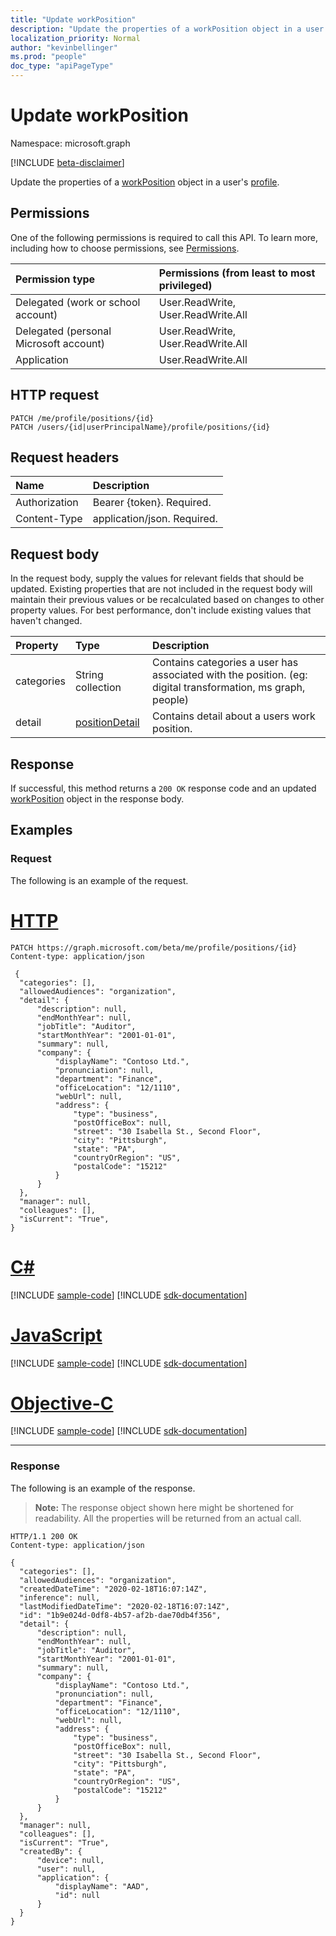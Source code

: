 ```yaml
---
title: "Update workPosition"
description: "Update the properties of a workPosition object in a user's profile."
localization_priority: Normal
author: "kevinbellinger"
ms.prod: "people"
doc_type: "apiPageType"
---
```


# Update workPosition

Namespace: microsoft.graph

[!INCLUDE [beta-disclaimer](../../includes/beta-disclaimer.md)]

Update the properties of a [workPosition](../resources/workposition.md) object in a user's [profile](../resources/profile.md).

## Permissions

One of the following permissions is required to call this API. To learn more, including how to choose permissions, see [Permissions](/graph/permissions-reference).

| Permission type                        | Permissions (from least to most privileged) |
|:---------------------------------------|:--------------------------------------------|
| Delegated (work or school account)     | User.ReadWrite, User.ReadWrite.All          |
| Delegated (personal Microsoft account) | User.ReadWrite, User.ReadWrite.All          |
| Application                            | User.ReadWrite.All                          |

## HTTP request

<!-- { "blockType": "ignored" } -->

```http
PATCH /me/profile/positions/{id}
PATCH /users/{id|userPrincipalName}/profile/positions/{id}
```

## Request headers

| Name           |Description                  |
|:---------------|:----------------------------|
| Authorization  | Bearer {token}. Required.   |
| Content-Type   | application/json. Required. |

## Request body

In the request body, supply the values for relevant fields that should be updated. Existing properties that are not included in the request body will maintain their previous values or be recalculated based on changes to other property values. For best performance, don't include existing values that haven't changed.

| Property     | Type                                        | Description                                                                                                 |
|:-------------|:--------------------------------------------|:------------------------------------------------------------------------------------------------------------|
|categories|String collection                                | Contains categories a user has associated with the position. (eg: digital transformation, ms graph, people) |
|detail    |[positionDetail](../resources/positiondetail.md) | Contains detail about a users work position.                                                                |

## Response

If successful, this method returns a `200 OK` response code and an updated [workPosition](../resources/workposition.md) object in the response body.

## Examples

### Request

The following is an example of the request.

# [HTTP](#tab/http)
<!-- {
  "blockType": "request",
  "name": "update_workposition"
}-->

```http
PATCH https://graph.microsoft.com/beta/me/profile/positions/{id}
Content-type: application/json

 {
  "categories": [],
  "allowedAudiences": "organization",
  "detail": {
      "description": null,
      "endMonthYear": null,
      "jobTitle": "Auditor",
      "startMonthYear": "2001-01-01",
      "summary": null,
      "company": {
          "displayName": "Contoso Ltd.",
          "pronunciation": null,
          "department": "Finance",
          "officeLocation": "12/1110",
          "webUrl": null,
          "address": {
              "type": "business",
              "postOfficeBox": null,
              "street": "30 Isabella St., Second Floor",
              "city": "Pittsburgh",
              "state": "PA",
              "countryOrRegion": "US",
              "postalCode": "15212"
          }
      }
  },
  "manager": null,
  "colleagues": [],
  "isCurrent": "True",
}
```
# [C#](#tab/csharp)
[!INCLUDE [sample-code](../includes/snippets/csharp/update-workposition-csharp-snippets.md)]
[!INCLUDE [sdk-documentation](../includes/snippets/snippets-sdk-documentation-link.md)]

# [JavaScript](#tab/javascript)
[!INCLUDE [sample-code](../includes/snippets/javascript/update-workposition-javascript-snippets.md)]
[!INCLUDE [sdk-documentation](../includes/snippets/snippets-sdk-documentation-link.md)]

# [Objective-C](#tab/objc)
[!INCLUDE [sample-code](../includes/snippets/objc/update-workposition-objc-snippets.md)]
[!INCLUDE [sdk-documentation](../includes/snippets/snippets-sdk-documentation-link.md)]

---

### Response

The following is an example of the response.

> **Note:** The response object shown here might be shortened for readability. All the properties will be returned from an actual call.

<!-- {
  "blockType": "response",
  "truncated": true,
  "@odata.type": "microsoft.graph.workPosition",
  "baseType": "microsoft.graph.itemfacet",
  "keyProperty": "id"
} -->

```http
HTTP/1.1 200 OK
Content-type: application/json

{
  "categories": [],
  "allowedAudiences": "organization",
  "createdDateTime": "2020-02-18T16:07:14Z",
  "inference": null,
  "lastModifiedDateTime": "2020-02-18T16:07:14Z",
  "id": "1b9e024d-0df8-4b57-af2b-dae70db4f356",
  "detail": {
      "description": null,
      "endMonthYear": null,
      "jobTitle": "Auditor",
      "startMonthYear": "2001-01-01",
      "summary": null,
      "company": {
          "displayName": "Contoso Ltd.",
          "pronunciation": null,
          "department": "Finance",
          "officeLocation": "12/1110",
          "webUrl": null,
          "address": {
              "type": "business",
              "postOfficeBox": null,
              "street": "30 Isabella St., Second Floor",
              "city": "Pittsburgh",
              "state": "PA",
              "countryOrRegion": "US",
              "postalCode": "15212"
          }
      }
  },
  "manager": null,
  "colleagues": [],
  "isCurrent": "True",
  "createdBy": {
      "device": null,
      "user": null,
      "application": {
          "displayName": "AAD",
          "id": null
      }
  }
}
```

<!-- uuid: 16cd6b66-4b1a-43a1-adaf-3a886856ed98
2019-02-04 14:57:30 UTC -->
<!-- {
  "type": "#page.annotation",
  "description": "Update workposition",
  "keywords": "",
  "section": "documentation",
  "tocPath": ""
}-->
